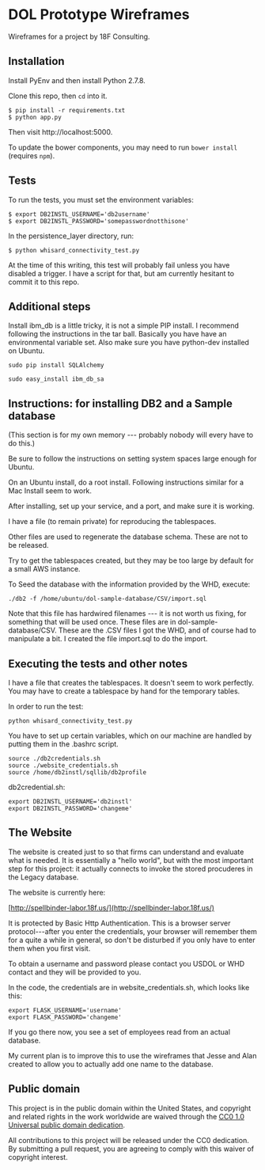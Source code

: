 # DOL Prototype Wireframes

Wireframes for a project by 18F Consulting.

## Installation

Install PyEnv and then install Python 2.7.8.

Clone this repo, then `cd` into it.

```
$ pip install -r requirements.txt
$ python app.py
```

Then visit http://localhost:5000.

To update the bower components, you may need to run `bower install` (requires `npm`).

## Tests

To run the tests, you must set the environment variables:

    $ export DB2INSTL_USERNAME='db2username'
    $ export DB2INSTL_PASSWORD='somepasswordnotthisone'

In the persistence_layer directory, run:

    $ python whisard_connectivity_test.py

At the time of this writing, this test will probably fail unless you have disabled a trigger.  I have a script for that, but am currently hesitant to commit it to this repo.

## Additional steps
Install ibm_db is a little tricky, it is not a simple PIP install.  I recommend following the instructions in the tar ball.
Basically you have have an environmental variable set.  Also make sure you have python-dev installed on Ubuntu.

```
sudo pip install SQLAlchemy
```

```
sudo easy_install ibm_db_sa
```

## Instructions: for installing DB2 and a Sample database

(This section is for my own memory --- probably nobody will every have to do this.)

Be sure to follow the instructions on setting system spaces large enough for Ubuntu.

On an Ubuntu install, do a root install.  Following instructions similar for a Mac Install seem to work.

After installing, set up your service, and a port, and make sure it is working.

I have a file (to remain private) for reproducing the tablespaces.

Other files are used to regenerate the database schema.  These are not to be released.

Try to get the tablespaces created, but they may be too large by default for a small AWS instance.

To Seed the database with the information provided by the WHD, execute:
```
./db2 -f /home/ubuntu/dol-sample-database/CSV/import.sql
```

Note that this file has hardwired filenames --- it is not worth us fixing, for something that will be used once.  These files are in dol-sample-database/CSV.  These are the .CSV files I got the WHD, and of course had to manipulate a bit.  I created the file import.sql to do the import.

## Executing the tests and other notes

I have a file that creates the tablespaces.  It doesn't seem to work perfectly.  You may have to create a tablespace by hand for the temporary tables.

In order to run the test:
```
python whisard_connectivity_test.py
```

You have to set up certain variables, which on our machine are handled by putting them in the .bashrc script.
```
source ./db2credentials.sh
source ./website_credentials.sh
source /home/db2instl/sqllib/db2profile
```

db2credential.sh:
```
export DB2INSTL_USERNAME='db2instl'
export DB2INSTL_PASSWORD='changeme'
```

## The Website

The website is created just to so that firms can understand and evaluate what is needed.  It is essentially a "hello world", but with the most important step for this project: it actually connects to invoke the stored procuderes in the Legacy database.

The website is currently here:

[http://spellbinder-labor.18f.us/](http://spellbinder-labor.18f.us/)

It is protected by Basic Http Authentication.  This is a browser server protocol---after you enter the credentials, your browser will remember them for a quite a while in general, so don't be disturbed if you only have to enter them when you first visit.

To obtain a username and password please contact you USDOL or WHD contact and they will be provided to you.

In the code, the credentials are in website_credentials.sh, which looks like this:
```
export FLASK_USERNAME='username'
export FLASK_PASSWORD='changeme'
```

If you go there now, you see a set of employees read from an actual database.

My current plan is to improve this to use the wireframes that Jesse and Alan created to allow you to actually add one name to the database.

## Public domain

This project is in the public domain within the United States, and
copyright and related rights in the work worldwide are waived through
the [CC0 1.0 Universal public domain dedication](https://creativecommons.org/publicdomain/zero/1.0/).

All contributions to this project will be released under the CC0
dedication. By submitting a pull request, you are agreeing to comply
with this waiver of copyright interest.
